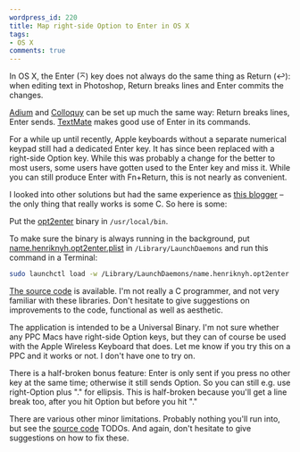 ```yaml
---
wordpress_id: 220
title: Map right-side Option to Enter in OS X
tags:
- OS X
comments: true
---
```

In OS X, the Enter (⌅) key does not always do the same thing as Return (↩): when editing text in Photoshop, Return breaks lines and Enter commits the changes.

<a href="http://www.adiumx.com/">Adium</a> and <a href="http://colloquy.info/">Colloquy</a> can be set up much the same way: Return breaks lines, Enter sends. <a href="http://macromates.com">TextMate</a> makes good use of Enter in its commands.

For a while up until recently, Apple keyboards without a separate numerical keypad still had a dedicated Enter key. It has since been replaced with a right-side Option key. While this was probably a change for the better to most users, some users have gotten used to the Enter key and miss it. While you can still produce Enter with Fn+Return, this is not nearly as convenient.

I looked into other solutions but had the same experience as <a href="http://paddymullen.com/?p=18">this blogger</a> – the only thing that really works is some C. So here is some:

<!--more-->

Put the <a href="https://henrik.nyh.se/uploads/opt2enter">opt2enter</a> binary in <code>/usr/local/bin</code>.

To make sure the binary is always running in the background, put <a href="https://henrik.nyh.se/uploads/name.henriknyh.opt2enter.plist">name.henriknyh.opt2enter.plist</a> in <code>/Library/LaunchDaemons</code> and run this command in a Terminal:

``` bash
sudo launchctl load -w /Library/LaunchDaemons/name.henriknyh.opt2enter.plist
```

<a href="http://pastie.textmate.org/166276">The source code</a> is available. I'm not really a C programmer, and not very familiar with these libraries. Don't hesitate to give suggestions on improvements to the code, functional as well as aesthetic.

The application is intended to be a Universal Binary. I'm not sure whether any PPC Macs have right-side Option keys, but they can of course be used with the Apple Wireless Keyboard that does. Let me know if you try this on a PPC and it works or not. I don't have one to try on.

There is a half-broken bonus feature: Enter is only sent if you press no other key at the same time; otherwise it still sends Option. So you can still e.g. use right-Option plus "." for ellipsis. This is half-broken because you'll get a line break too, after you hit Option but before you hit "."

There are various other minor limitations. Probably nothing you'll run into, but see the <a href="http://pastie.textmate.org/166276">source code</a> TODOs. And again, don't hesitate to give suggestions on how to fix these.
